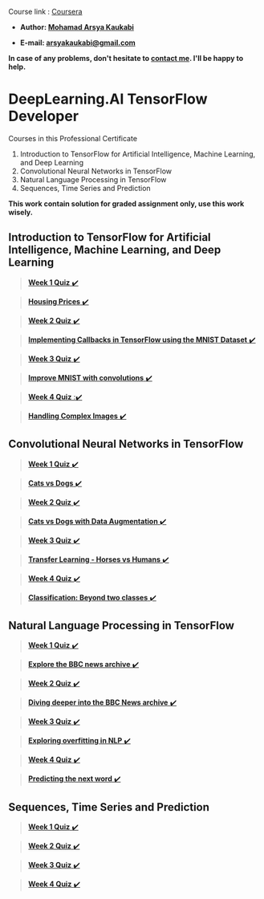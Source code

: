 Course link : [Coursera](https://www.coursera.org/professional-certificates/tensorflow-in-practice?utm_source=deeplearning-ai&utm_medium=institutions&utm_campaign=TF2)

- **Author: [Mohamad Arsya Kaukabi][29]**

- **E-mail: arsyakaukabi@gmail.com**

**In case of any problems, don't hesitate to [contact me][29]. I'll be happy to help.**

[29]:https://www.instagram.com/arsyakaukabi/

# DeepLearning.AI TensorFlow Developer

Courses in this Professional Certificate
1. Introduction to TensorFlow for Artificial Intelligence, Machine Learning, and Deep Learning
2. Convolutional Neural Networks in TensorFlow
3. Natural Language Processing in TensorFlow
4. Sequences, Time Series and Prediction

**This work contain solution for graded assignment only, use this work wisely.**

## Introduction to TensorFlow for Artificial Intelligence, Machine Learning, and Deep Learning ##

> [**Week 1 Quiz** :heavy_check_mark:][1]

> [**Housing Prices** :heavy_check_mark:][2]

> [**Week 2 Quiz** :heavy_check_mark:][3]

> [**Implementing Callbacks in TensorFlow using the MNIST Dataset** :heavy_check_mark:][4]

> [**Week 3 Quiz** :heavy_check_mark:][5]

> [**Improve MNIST with convolutions** :heavy_check_mark:][6]

> [**Week 4 Quiz** ::heavy_check_mark:][7]

> [**Handling Complex Images** :heavy_check_mark:][8]

[1]:/Mandatory%20Courses/DeepLearning.AI%20TensorFlow%20Developer%20Professional%20Certificate%20Specialization/Introduction%20to%20TensorFlow%20for%20Artificial%20Intelligence%2C%20Machine%20Learning%2C%20and%20Deep%20Learning/Week%201%20Quiz.png
[2]:/Mandatory%20Courses/DeepLearning.AI%20TensorFlow%20Developer%20Professional%20Certificate%20Specialization/Introduction%20to%20TensorFlow%20for%20Artificial%20Intelligence%2C%20Machine%20Learning%2C%20and%20Deep%20Learning/C1W1_Assignment.ipynb
[3]:/Mandatory%20Courses/DeepLearning.AI%20TensorFlow%20Developer%20Professional%20Certificate%20Specialization/Introduction%20to%20TensorFlow%20for%20Artificial%20Intelligence%2C%20Machine%20Learning%2C%20and%20Deep%20Learning/Week%202%20Quiz.png
[4]:/Mandatory%20Courses/DeepLearning.AI%20TensorFlow%20Developer%20Professional%20Certificate%20Specialization/Introduction%20to%20TensorFlow%20for%20Artificial%20Intelligence%2C%20Machine%20Learning%2C%20and%20Deep%20Learning/C1W2_Assignment.ipynb
[5]:/Mandatory%20Courses/DeepLearning.AI%20TensorFlow%20Developer%20Professional%20Certificate%20Specialization/Introduction%20to%20TensorFlow%20for%20Artificial%20Intelligence%2C%20Machine%20Learning%2C%20and%20Deep%20Learning/Week%203%20Quiz.png
[6]:/Mandatory%20Courses/DeepLearning.AI%20TensorFlow%20Developer%20Professional%20Certificate%20Specialization/Introduction%20to%20TensorFlow%20for%20Artificial%20Intelligence%2C%20Machine%20Learning%2C%20and%20Deep%20Learning/C1W3_Assignment.ipynb
[7]:/Mandatory%20Courses/DeepLearning.AI%20TensorFlow%20Developer%20Professional%20Certificate%20Specialization/Introduction%20to%20TensorFlow%20for%20Artificial%20Intelligence%2C%20Machine%20Learning%2C%20and%20Deep%20Learning/Week%204%20Quiz.png
[8]:/Mandatory%20Courses/DeepLearning.AI%20TensorFlow%20Developer%20Professional%20Certificate%20Specialization/Introduction%20to%20TensorFlow%20for%20Artificial%20Intelligence%2C%20Machine%20Learning%2C%20and%20Deep%20Learning/C1W4_Assignment.ipynb


## Convolutional Neural Networks in TensorFlow ##

> [**Week 1 Quiz** :heavy_check_mark:][9]

> [**Cats vs Dogs** :heavy_check_mark:][10]

> [**Week 2 Quiz** :heavy_check_mark:][11]

> [**Cats vs Dogs with Data Augmentation** :heavy_check_mark:][12]

> [**Week 3 Quiz** :heavy_check_mark:][13]

> [**Transfer Learning - Horses vs Humans** :heavy_check_mark:][14]

> [**Week 4 Quiz** :heavy_check_mark:][15]

> [**Classification: Beyond two classes** :heavy_check_mark:][16]

[9]:/Mandatory%20Courses/DeepLearning.AI%20TensorFlow%20Developer%20Professional%20Certificate%20Specialization/Convolutional%20Neural%20Networks%20in%20TensorFlow/Week%201%20Quiz.png
[10]:https://github.com/alaeddinehamroun/Convolutional-Neural-Networks-in-TensorFlow-course-assignments/blob/main/Copy_of_C2W1_Assignment.ipynb
[11]:/Mandatory%20Courses/DeepLearning.AI%20TensorFlow%20Developer%20Professional%20Certificate%20Specialization/Convolutional%20Neural%20Networks%20in%20TensorFlow/Week%202%20Quiz.png
[12]:https://github.com/alaeddinehamroun/Convolutional-Neural-Networks-in-TensorFlow-course-assignments/blob/main/Copy_of_C2W2_Assignment.ipynb
[13]:/Mandatory%20Courses/DeepLearning.AI%20TensorFlow%20Developer%20Professional%20Certificate%20Specialization/Convolutional%20Neural%20Networks%20in%20TensorFlow/Week%203%20Quiz.png
[14]:https://github.com/alaeddinehamroun/Convolutional-Neural-Networks-in-TensorFlow-course-assignments/blob/main/Copy_of_C2W3_Assignment.ipynb
[15]:/Mandatory%20Courses/DeepLearning.AI%20TensorFlow%20Developer%20Professional%20Certificate%20Specialization/Convolutional%20Neural%20Networks%20in%20TensorFlow/Week%204%20Quiz.png
[16]:https://github.com/alaeddinehamroun/Convolutional-Neural-Networks-in-TensorFlow-course-assignments/blob/main/Copy_of_C2W4_Assignment.ipynb


## Natural Language Processing in TensorFlow ##

> [**Week 1 Quiz** :heavy_check_mark:][17]

> [**Explore the BBC news archive** :heavy_check_mark:][18]

> [**Week 2 Quiz** :heavy_check_mark:][19]

> [**Diving deeper into the BBC News archive** :heavy_check_mark:][20]

> [**Week 3 Quiz** :heavy_check_mark:][21]

> [**Exploring overfitting in NLP** :heavy_check_mark:][22]

> [**Week 4 Quiz** :heavy_check_mark:][23]

> [**Predicting the next word** :heavy_check_mark:][24]

[17]:/Mandatory%20Courses/DeepLearning.AI%20TensorFlow%20Developer%20Professional%20Certificate%20Specialization/Natural%20Language%20Processing%20in%20TensorFlow/Week-1-Quiz-Coursera.png
[18]:https://github.com/omnia-emam/TensorFlow/blob/main/Exploring%20BBC%20news%20archive/C3W1_Assignment_2022_06_04_15_57_55.ipynb
[19]:/Mandatory%20Courses/DeepLearning.AI%20TensorFlow%20Developer%20Professional%20Certificate%20Specialization/Natural%20Language%20Processing%20in%20TensorFlow/Week-2-Quiz-Coursera.png
[20]:https://github.com/omnia-emam/TensorFlow/blob/main/Exploring%20BBC%20news%20archive/C3W2_Assignment_2022_05_26_22_39_44.ipynb
[21]:/Mandatory%20Courses/DeepLearning.AI%20TensorFlow%20Developer%20Professional%20Certificate%20Specialization/Natural%20Language%20Processing%20in%20TensorFlow/Week-3-Quiz-Coursera.png
[22]:https://github.com/omnia-emam/TensorFlow/blob/main/Exploring%20overfitting%20in%20NLP/C3W3_Assignment.ipynb
[23]:/Mandatory%20Courses/DeepLearning.AI%20TensorFlow%20Developer%20Professional%20Certificate%20Specialization/Natural%20Language%20Processing%20in%20TensorFlow/Week-4-Quiz-Coursera.png
[24]:https://github.com/omnia-emam/TensorFlow/blob/main/Generating%20Shakespeare-like%20text/C3W4_Assignment.ipynb


## Sequences, Time Series and Prediction ##

> [**Week 1 Quiz** :heavy_check_mark:][25]

> [**Week 2 Quiz** :heavy_check_mark:][26]

> [**Week 3 Quiz** :heavy_check_mark:][27]

> [**Week 4 Quiz** :heavy_check_mark:][28]

[25]:/Mandatory%20Courses/DeepLearning.AI%20TensorFlow%20Developer%20Professional%20Certificate%20Specialization/Sequences%2C%20Time%20Series%20and%20Prediction/Week-1-Quiz-Coursera.png
[26]:/Mandatory%20Courses/DeepLearning.AI%20TensorFlow%20Developer%20Professional%20Certificate%20Specialization/Sequences%2C%20Time%20Series%20and%20Prediction/Week-2-Quiz-Coursera.png
[27]:/Mandatory%20Courses/DeepLearning.AI%20TensorFlow%20Developer%20Professional%20Certificate%20Specialization/Sequences%2C%20Time%20Series%20and%20Prediction/Week-3-Quiz-Coursera.png
[28]:/Mandatory%20Courses/DeepLearning.AI%20TensorFlow%20Developer%20Professional%20Certificate%20Specialization/Sequences%2C%20Time%20Series%20and%20Prediction/Week-4-Quiz-Coursera.png




